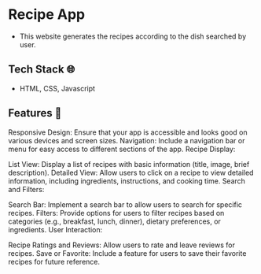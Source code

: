 #  Recipe App
- This website generates the recipes according to the dish searched by user.

## Tech Stack 🌐
- HTML, CSS, Javascript

## Features  🌟
Responsive Design: Ensure that your app is accessible and looks good on various devices and screen sizes.
Navigation: Include a navigation bar or menu for easy access to different sections of the app.
Recipe Display:

List View: Display a list of recipes with basic information (title, image, brief description).
Detailed View: Allow users to click on a recipe to view detailed information, including ingredients, instructions, and cooking time.
Search and Filters:

Search Bar: Implement a search bar to allow users to search for specific recipes.
Filters: Provide options for users to filter recipes based on categories (e.g., breakfast, lunch, dinner), dietary preferences, or ingredients.
User Interaction:

Recipe Ratings and Reviews: Allow users to rate and leave reviews for recipes.
Save or Favorite: Include a feature for users to save their favorite recipes for future reference.